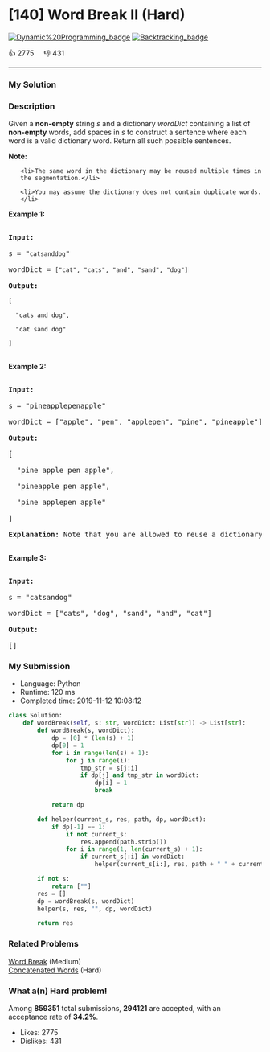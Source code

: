 # [140] Word Break II (Hard)

[![Dynamic%20Programming_badge](https://img.shields.io/badge/topic-Dynamic%20Programming-green.svg)](https://leetcode.com/problems/word-break-ii/)  [![Backtracking_badge](https://img.shields.io/badge/topic-Backtracking-green.svg)](https://leetcode.com/problems/word-break-ii/) 

:+1: 2775 &nbsp; &nbsp; :thumbsdown: 431

---

### My Solution


### Description
<p>Given a <strong>non-empty</strong> string <em>s</em> and a dictionary <em>wordDict</em> containing a list of <strong>non-empty</strong> words, add spaces in <em>s</em> to construct a sentence where each word is a valid dictionary word.&nbsp;Return all such possible sentences.</p>

<p><strong>Note:</strong></p>

<ul>
	<li>The same word in the dictionary may be reused multiple times in the segmentation.</li>
	<li>You may assume the dictionary does not contain duplicate words.</li>
</ul>

<p><strong>Example 1:</strong></p>

<pre>
<strong>Input:
</strong>s = &quot;<code>catsanddog</code>&quot;
wordDict = <code>[&quot;cat&quot;, &quot;cats&quot;, &quot;and&quot;, &quot;sand&quot;, &quot;dog&quot;]</code>
<strong>Output:
</strong><code>[
&nbsp; &quot;cats and dog&quot;,
&nbsp; &quot;cat sand dog&quot;
]</code>
</pre>

<p><strong>Example 2:</strong></p>

<pre>
<strong>Input:
</strong>s = &quot;pineapplepenapple&quot;
wordDict = [&quot;apple&quot;, &quot;pen&quot;, &quot;applepen&quot;, &quot;pine&quot;, &quot;pineapple&quot;]
<strong>Output:
</strong>[
&nbsp; &quot;pine apple pen apple&quot;,
&nbsp; &quot;pineapple pen apple&quot;,
&nbsp; &quot;pine applepen apple&quot;
]
<strong>Explanation:</strong> Note that you are allowed to reuse a dictionary word.
</pre>

<p><strong>Example 3:</strong></p>

<pre>
<strong>Input:
</strong>s = &quot;catsandog&quot;
wordDict = [&quot;cats&quot;, &quot;dog&quot;, &quot;sand&quot;, &quot;and&quot;, &quot;cat&quot;]
<strong>Output:
</strong>[]</pre>



### My Submission

- Language: Python
- Runtime: 120 ms
- Completed time: 2019-11-12 10:08:12

```Python
class Solution:
    def wordBreak(self, s: str, wordDict: List[str]) -> List[str]:
        def wordBreak(s, wordDict):
            dp = [0] * (len(s) + 1)
            dp[0] = 1
            for i in range(len(s) + 1):
                for j in range(i):
                    tmp_str = s[j:i]
                    if dp[j] and tmp_str in wordDict:
                        dp[i] = 1
                        break

            return dp

        def helper(current_s, res, path, dp, wordDict):
            if dp[-1] == 1:
                if not current_s:
                    res.append(path.strip())
                for i in range(1, len(current_s) + 1):
                    if current_s[:i] in wordDict:
                        helper(current_s[i:], res, path + " " + current_s[:i], dp, wordDict)

        if not s:
            return [""]
        res = []
        dp = wordBreak(s, wordDict)
        helper(s, res, "", dp, wordDict)

        return res        
```


### Related Problems
[Word Break](https://leetcode.com/problems/word-break/) (Medium) <br>
[Concatenated Words](https://leetcode.com/problems/concatenated-words/) (Hard) <br>



### What a(n) Hard problem!
Among **859351** total submissions, **294121** are accepted, with an acceptance rate of **34.2%**. <br>

- Likes: 2775
- Dislikes: 431


